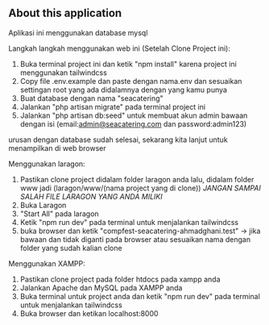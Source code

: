 ## About this application

Aplikasi ini menggunakan database mysql

Langkah langkah menggunakan web ini (Setelah Clone Project ini):
1. Buka terminal project ini dan ketik "npm install" karena project ini menggunakan tailwindcss
2. Copy file .env.example dan paste dengan nama.env dan sesuaikan settingan root yang ada didalamnya dengan yang kamu punya
3. Buat database dengan nama "seacatering"
4. Jalankan "php artisan migrate" pada terminal project ini
5. Jalankan "php artisan db:seed" untuk membuat akun admin bawaan dengan isi (email:admin@seacatering.com dan password:admin123)

urusan dengan database sudah selesai, sekarang kita lanjut untuk menampilkan di web browser

Menggunakan laragon:
1. Pastikan clone project didalam folder laragon anda lalu, didalam folder www jadi (laragon/www/(nama project yang di clone)) *JANGAN SAMPAI SALAH FILE LARAGON YANG ANDA MILIKI* 
2. Buka Laragon
3. "Start All" pada laragon
4. Ketik "npm run dev" pada terminal untuk menjalankan tailwindcss
5. buka browser dan ketik "compfest-seacatering-ahmadghani.test" -> jika bawaan dan tidak diganti pada browser atau sesuaikan nama dengan folder yang sudah kalian clone

Menggunakan XAMPP:
1. Pastikan clone project pada folder htdocs pada xampp anda
2. Jalankan Apache dan MySQL pada XAMPP anda
3. Buka terminal untuk project anda dan ketik "npm run dev" pada terminal untuk menjalankan tailwindcss
4. Buka browser dan ketikan localhost:8000